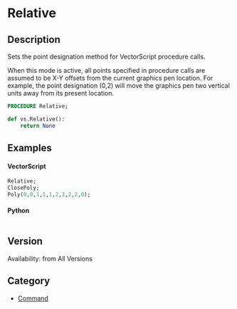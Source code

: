 # Relative

## Description
Sets the point designation method for VectorScript procedure calls. 

When this mode is active, all points specified in procedure calls are assumed to be X-Y offsets from the current graphics pen location. For example, the point designation (0,2) will move the graphics pen two vertical units away from its present location.

```pascal
PROCEDURE Relative;
```

```python
def vs.Relative():
    return None
```

## Examples
#### VectorScript ####
```pascal
Relative;
ClosePoly;
Poly(0,0,1,1,1,2,2,2,2,0);
```
#### Python ####
```python

```

## Version
Availability: from All Versions

## Category
* [Command](../Categories/Command.md)
